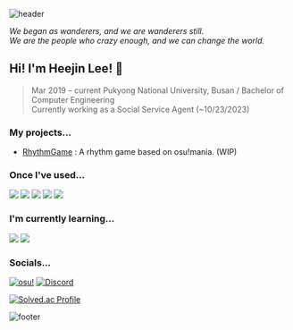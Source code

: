 <!-- Header -->
![header](https://capsule-render.vercel.app/api?type=waving&color=0:000000,100:484848&height=200&section=header&text=Heejin's%20GitHub&desc=Wannabe%20a%20game%20developer&fontColor=FFFFFF&animation=twinkling&fontSize=60&fontAlignY=35&descAlign=60&descAlignY=50)

*We began as wanderers, and we are wanderers still.*  
*We are the people who crazy enough, and we can change the world.*

<!-- Greetings -->
## Hi! I'm Heejin Lee! 🙂
> Mar 2019 – current Pukyong National University, Busan / Bachelor of Computer Engineering  
> Currently working as a Social Service Agent (~10/23/2023)

<!-- Projects -->
### My projects...
* [RhythmGame] : A rhythm game based on osu!mania. (WIP)

<!-- Badges -->
### Once I've used...
<p>
  <img src="https://img.shields.io/badge/C-A8B9CC?style=for-the-badge&logo=c&logoColor=white">
  <img src="https://img.shields.io/badge/C%2B%2B-00599C?style=for-the-badge&logo=c%2B%2B&logoColor=white">
  <img src="https://img.shields.io/badge/Python-3776AB?style=for-the-badge&logo=python&logoColor=white">
  <img src="https://img.shields.io/badge/Java-007396?style=for-the-badge&logo=java&logoColor=white">
  <img src="https://img.shields.io/badge/Lua-2C2D72?style=for-the-badge&logo=lua&logoColor=white">
</p>

### I'm currently learning...
<p>
  <img src="https://img.shields.io/badge/Unity-000000?style=for-the-badge&logo=unity&logoColor=white">
  <img src="https://img.shields.io/badge/C%23-239120?style=for-the-badge&logo=c-sharp&logoColor=white">

</p>

### Socials...
[![osu!](https://img.shields.io/badge/osu!-FF66AA?style=for-the-badge&logo=osu!&logoColor=white)](https://osu.ppy.sh/users/9984103)
[![Discord](https://img.shields.io/badge/Discord-5865F2?style=for-the-badge&logo=discord&logoColor=white)](https://discordapp.com/users/352857485104775179)

[![Solved.ac Profile](http://mazassumnida.wtf/api/mini/generate_badge?boj=lightjean)](https://solved.ac/profile/lightjean)

<!-- Footer -->
![footer](https://capsule-render.vercel.app/api?type=waving&color=0:484848,100:000000&height=150&section=footer&text=Do%20your%20best!&fontColor=FFFFFF&fontSize=30&fontAlignY=70)

[RhythmGame]: https://github.com/heejinn/RhythmGame
